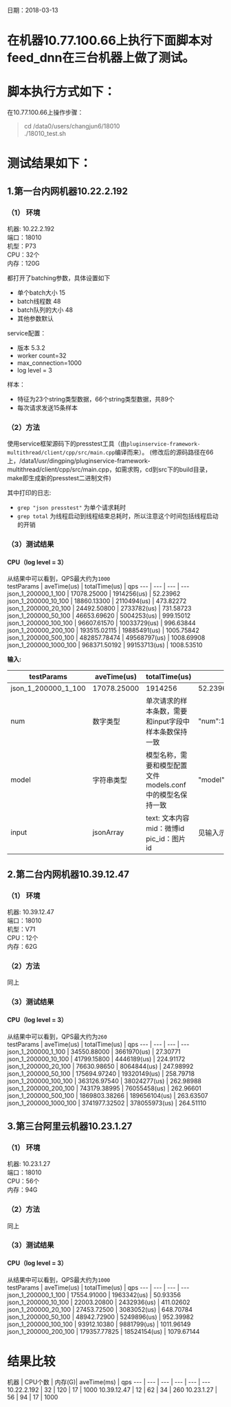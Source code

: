 日期：2018-03-13
# 在机器10.77.100.66上执行下面脚本对feed_dnn在三台机器上做了测试。  
# 脚本执行方式如下：  
在10.77.100.66上操作步骤：
>cd /data0/users/changjun6/18010  
>./18010_test.sh
# 测试结果如下：
## 1.第一台内网机器10.22.2.192 
### （1） 环境 ##
机器: 10.22.2.192  
端口：18010  
机型：P73  
CPU：32个    
内存：120G

都打开了batching参数，具体设置如下

* 单个batch大小 15
* batch线程数 48
* batch队列的大小 48
* 其他参数默认

service配置：

* 版本 5.3.2
* worker count=32
* max_connection=1000
* log level = 3

样本：

* 特征为23个string类型数据，66个string类型数据，共89个
* 每次请求发送15条样本

### （2）方法 

使用service框架源码下的presstest工具（由`pluginservice-framework-multithread/client/cpp/src/main.cpp`编译而来）。
(修改后的源码路径在66上，/data1/usr/dingping/pluginservice-framework-multithread/client/cpp/src/main.cpp，如需求购，cd到src下的build目录，make即生成新的presstest二进制文件)

其中打印的日志:
    
* `grep "json presstest"` 为单个请求耗时
* `grep total` 为线程启动到线程结束总耗时，所以注意这个时间包括线程启动的开销

### （3）测试结果

#### CPU（log level = 3）  
从结果中可以看到，QPS最大约为`1000`    
testParams | aveTime(us) | totalTime(us) | qps
--- | --- | --- | ---
json_1_200000_1_100 | 17078.25000 | 1914256(us)	 | 52.23962
json_1_200000_10_100 | 18860.13300 | 2110494(us)	 | 473.82272
json_1_200000_20_100 | 24492.50800 | 2733782(us)	 | 731.58723
json_1_200000_50_100 | 46653.69620 | 5004253(us)	 | 999.15012
json_1_200000_100_100 | 96607.61570 | 10033729(us)	 | 996.63844
json_1_200000_200_100 | 193515.02115 | 19885491(us)	 | 1005.75842
json_1_200000_500_100 | 482857.78474 | 49568797(us)	 | 1008.69908
json_1_200000_1000_100 | 968371.50192 | 99153713(us)	 | 1008.53510  
  
**输入:** 

testParams | aveTime(us) | totalTime(us) | qps 
---|---|---|---
json_1_200000_1_100 | 17078.25000| 1914256 |52.23962 
num | 数字类型|单次请求的样本条数，需要和input字段中样本条数保持一致|"num":1
model | 字符串类型|模型名称，需要和模型配置文件models.conf中的模型名保持一致|"model":"mblog_yellow"
input|jsonArray|text: 文本内容<br>mid：微博id<br> pic_id：图片id| 见输入示例

## 2.第二台内网机器10.39.12.47
### （1） 环境 ##
机器: 10.39.12.47  
端口：18010  
机型：V71  
CPU：12个    
内存：62G
### （2）方法 
同上
### （3）测试结果

#### CPU（log level = 3）  
从结果中可以看到，QPS最大约为`260`  
testParams | aveTime(us) | totalTime(us) | qps
--- | --- | --- | ---
json_1_200000_1_100 | 34550.88000 | 3661970(us)	 | 27.30771
json_1_200000_10_100 | 41799.15800 | 4446189(us)	 | 224.91172
json_1_200000_20_100 | 76630.98650 | 8064844(us)	 | 247.98992
json_1_200000_50_100 | 175694.97240 | 19320149(us)	 | 258.79718
json_1_200000_100_100 | 363126.97540 | 38024277(us)	 | 262.98988
json_1_200000_200_100 | 743179.38995 | 76055458(us)	 | 262.96601
json_1_200000_500_100 | 1869803.38266 | 189656104(us)	 | 263.63507
json_1_200000_1000_100 | 3741977.32502 | 378055973(us)	 | 264.51110
## 3.第三台阿里云机器10.23.1.27
### （1） 环境 ##
机器: 10.23.1.27   
端口：18010  
CPU：56个    
内存：94G
### （2）方法 
同上
### （3）测试结果

#### CPU（log level = 3）  
从结果中可以看到，QPS最大约为`1000`    
testParams | aveTime(us) | totalTime(us) | qps
--- | --- | --- | ---
json_1_200000_1_100 | 17554.91000 | 1963342(us)	 | 50.93356
json_1_200000_10_100 | 22003.20800 | 2432936(us)	 | 411.02602
json_1_200000_20_100 | 27453.72500 | 3083052(us)	 | 648.70784
json_1_200000_50_100 | 48942.72900 | 5249896(us)	 | 952.39982
json_1_200000_100_100 | 93912.10380 | 9881799(us)	 | 1011.96149
json_1_200000_200_100 | 179357.77825 | 18524154(us)	 | 1079.67144
# 结果比较
机器 | CPU个数 | 内存(G)| aveTime(ms) | qps
--- | --- | --- | --- | --- | ---
10.22.2.192 | 32 | 120 | 17	 | 1000
10.39.12.47 | 12 | 62 | 34	 | 260
10.23.1.27 | 56 | 94 | 17	 | 1000

    
    


